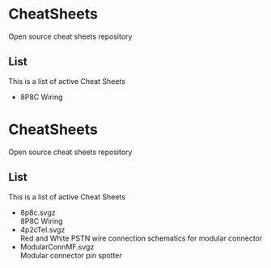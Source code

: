 # CheatSheets
Open source cheat sheets repository
## List
This is a list of active Cheat Sheets
* 8P8C Wiring

# CheatSheets
Open source cheat sheets repository
## List
This is a list of active Cheat Sheets
* 8p8c.svgz<br />
8P8C Wiring
* 4p2cTel.svgz<br />
Red and White PSTN wire connection schematics for modular connector
* ModularConnMF.svgz<br />
Modular connector pin spotter
